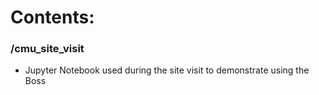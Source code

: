 # Contents:
### /cmu_site_visit
- Jupyter Notebook used during the site visit to demonstrate using the Boss
